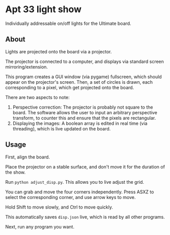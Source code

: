 # Apt 33 light show

Individually addressable on/off lights for the Ultimate board.

## About

Lights are projected onto the board via a projector.

The projector is connected to a computer, and displays via standard screen mirroring/extension.

This program creates a GUI window (via pygame) fullscreen, which should appear on the projector's
screen.
Then, a set of circles is drawn, each corresponding to a pixel, which get projected onto the board.

There are two aspects to note:

1. Perspective correction: The projector is probably not square to the board.
   The software allows the user to input an arbitrary perspective transform, to counter this and ensure
   that the pixels are rectangular.
2. Displaying the images: A boolean array is edited in real time (via threading), which is live
   updated on the board.

## Usage

First, align the board.

Place the projector on a stable surface, and don't move it for the duration of the show.

Run `python adjust_disp.py`. This allows you to live adjust the grid.

You can grab and move the four corners independently. Press ASXZ to select the corresponding
corner, and use arrow keys to move.

Hold Shift to move slowly, and Ctrl to move quickly.

This automatically saves `disp.json` live, which is read by all other programs.

Next, run any program you want.
